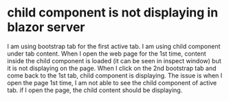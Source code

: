 
# child component is not displaying in blazor server

I am using bootstrap tab for the first active tab. I am using child component under tab content.
When I open the web page for the 1st time, content inside the child component is loaded (it can be seen in inspect window) but it is not displaying on the page. When I click on the 2nd bootstrap tab and come back to the 1st tab, child component is displaying.
The issue is when I open the page 1st time, I am not able to see the child component of active tab.
if I open the page, the child content should be displaying.

        
